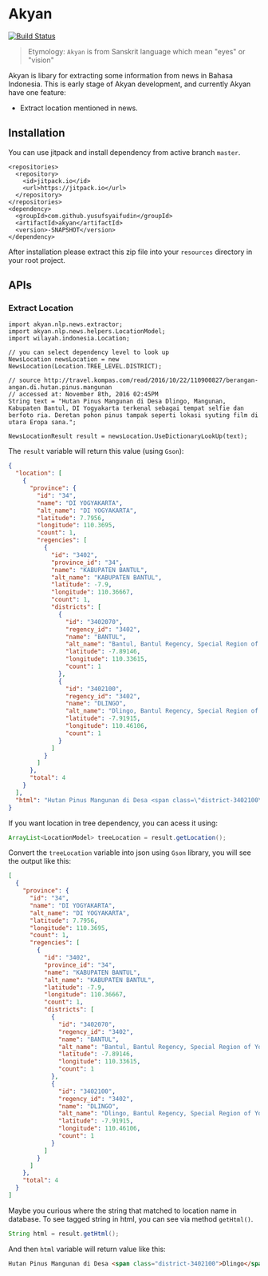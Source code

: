 # Akyan

[![Build Status](https://travis-ci.org/yusufsyaifudin/akyan.svg?branch=master)](https://travis-ci.org/yusufsyaifudin/akyan)

> Etymology: `Akyan` is from Sanskrit language which mean "eyes" or "vision"

Akyan is libary for extracting some information from news in Bahasa Indonesia. This is early stage of Akyan development, and currently Akyan have one feature:

* Extract location mentioned in news.


## Installation

You can use jitpack and install dependency from active branch `master`.

```
<repositories>
  <repository>
    <id>jitpack.io</id>
    <url>https://jitpack.io</url>
  </repository>
</repositories>
<dependency>
  <groupId>com.github.yusufsyaifudin</groupId>
  <artifactId>akyan</artifactId>
  <version>-SNAPSHOT</version>
</dependency>
```

After installation please extract this zip file into your `resources` directory in your root project.

## APIs

### Extract Location

```
import akyan.nlp.news.extractor;
import akyan.nlp.news.helpers.LocationModel;
import wilayah.indonesia.Location;

// you can select dependency level to look up
NewsLocation newsLocation = new NewsLocation(Location.TREE_LEVEL.DISTRICT);

// source http://travel.kompas.com/read/2016/10/22/110900827/berangan-angan.di.hutan.pinus.mangunan
// accessed at: November 8th, 2016 02:45PM
String text = "Hutan Pinus Mangunan di Desa Dlingo, Mangunan, Kabupaten Bantul, DI Yogyakarta terkenal sebagai tempat selfie dan berfoto ria. Deretan pohon pinus tampak seperti lokasi syuting film di utara Eropa sana.";

NewsLocationResult result = newsLocation.UseDictionaryLookUp(text);
```

The `result` variable will return this value (using `Gson`):

```json
{
  "location": [
    {
      "province": {
        "id": "34",
        "name": "DI YOGYAKARTA",
        "alt_name": "DI YOGYAKARTA",
        "latitude": 7.7956,
        "longitude": 110.3695,
        "count": 1,
        "regencies": [
          {
            "id": "3402",
            "province_id": "34",
            "name": "KABUPATEN BANTUL",
            "alt_name": "KABUPATEN BANTUL",
            "latitude": -7.9,
            "longitude": 110.36667,
            "count": 1,
            "districts": [
              {
                "id": "3402070",
                "regency_id": "3402",
                "name": "BANTUL",
                "alt_name": "Bantul, Bantul Regency, Special Region of Yogyakarta, Indonesia",
                "latitude": -7.89146,
                "longitude": 110.33615,
                "count": 1
              },
              {
                "id": "3402100",
                "regency_id": "3402",
                "name": "DLINGO",
                "alt_name": "Dlingo, Bantul Regency, Special Region of Yogyakarta, Indonesia",
                "latitude": -7.91915,
                "longitude": 110.46106,
                "count": 1
              }
            ]
          }
        ]
      },
      "total": 4
    }
  ],
  "html": "Hutan Pinus Mangunan di Desa <span class=\"district-3402100\">Dlingo<\/span>, Mangunan, <span class=\"regency-3402\">Kabupaten <span class=\"district-3402070\">Bantul<\/span><\/span>, <span class=\"province-34\">DI Yogyakarta<\/span> terkenal sebagai tempat selfie dan berfoto ria. Deretan pohon pinus tampak seperti lokasi syuting film di utara Eropa sana."
}
```

If you want location in tree dependency, you can acess it using:

```java
ArrayList<LocationModel> treeLocation = result.getLocation();
```

Convert the `treeLocation` variable into json using `Gson` library, you will see the output like this:

```json
[
  {
    "province": {
      "id": "34",
      "name": "DI YOGYAKARTA",
      "alt_name": "DI YOGYAKARTA",
      "latitude": 7.7956,
      "longitude": 110.3695,
      "count": 1,
      "regencies": [
        {
          "id": "3402",
          "province_id": "34",
          "name": "KABUPATEN BANTUL",
          "alt_name": "KABUPATEN BANTUL",
          "latitude": -7.9,
          "longitude": 110.36667,
          "count": 1,
          "districts": [
            {
              "id": "3402070",
              "regency_id": "3402",
              "name": "BANTUL",
              "alt_name": "Bantul, Bantul Regency, Special Region of Yogyakarta, Indonesia",
              "latitude": -7.89146,
              "longitude": 110.33615,
              "count": 1
            },
            {
              "id": "3402100",
              "regency_id": "3402",
              "name": "DLINGO",
              "alt_name": "Dlingo, Bantul Regency, Special Region of Yogyakarta, Indonesia",
              "latitude": -7.91915,
              "longitude": 110.46106,
              "count": 1
            }
          ]
        }
      ]
    },
    "total": 4
  }
]

```


Maybe you curious where the string that matched to location name in database. To see tagged string in html, you can see via method `getHtml()`.

```java
String html = result.getHtml();
```

And then `html` variable will return value like this:

```html
Hutan Pinus Mangunan di Desa <span class="district-3402100">Dlingo</span>, Mangunan, <span class="regency-3402">Kabupaten <span class="district-3402070">Bantul</span></span>, <span class="province-34">di Yogyakarta</span> terkenal sebagai tempat selfie dan berfoto ria. Deretan pohon pinus tampak seperti lokasi syuting film di utara Eropa sana.
```


